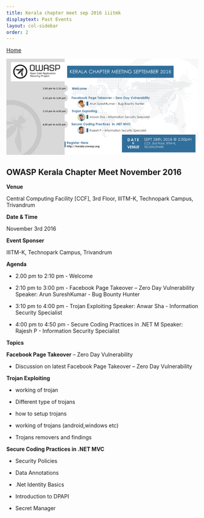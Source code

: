 ```yaml
---
title: Kerala chapter meet sep 2016 iiitmk
displaytext: Past Events
layout: col-sidebar
order: 2
---
```


[Home](../index.html)

![Banner](/assets/images/Kerala_chapter_meet_september_2016_flyer.jpg)

## OWASP Kerala Chapter Meet November 2016


**Venue**

   Central Computing Facility [CCF], 3rd Floor, IIITM-K, Technopark Campus, Trivandrum

**Date & Time**

   November 3rd 2016

**Event Sponser**

   IIITM-K, Technopark Campus, Trivandrum

**Agenda**

   * 2.00 pm to 2:10 pm - Welcome

   * 2:10 pm to 3:00 pm - Facebook Page Takeover – Zero Day Vulnerability
   Speaker: Arun SureshKumar - Bug Bounty Hunter

   * 3:10 pm to 4:00 pm - Trojan Exploiting
   Speaker: Anwar Sha - Information Security Specialist

   * 4:00 pm to 4:50 pm - Secure Coding Practices in .NET M
   Speaker: Rajesh P - Information Security Specialist

**Topics**

**Facebook Page Takeover** – Zero Day Vulnerability

   * Discussion on latest Facebook Page Takeover – Zero Day Vulnerability

**Trojan Exploiting**

   * working of trojan

   * Different type of trojans

   * how to setup trojans

   * working of trojans (android,windows etc)

   * Trojans removers and findings


**Secure Coding Practices in .NET MVC**

   * Security Policies

   * Data Annotations

   * .Net Identity Basics

   * Introduction to DPAPI

   * Secret Manager
